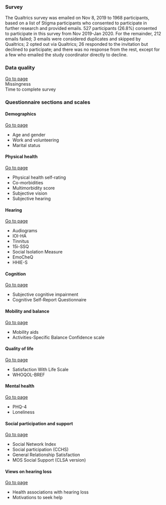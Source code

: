 
### Survey
The Qualtrics survey was emailed on Nov 8, 2019 to 1968 participants, based on a list of Stigma participants who consented to participate in further research and provided emails. 527 participants (26.8%) consented to participate in this survey from Nov 2019-Jan 2020. For the remainder, 212 emails failed; 3 emails were considered duplicates and skipped by Qualtrics; 2 opted out via Qualtrics; 26 responded to the invitation but declined to participate; and there was no response from the rest, except for a few who emailed the study coordinator directly to decline.   

### Data quality
[Go to page](https://huiwen-goy.github.io/C2-multidomain/C2-1Quality.html)  
Missingness  
Time to complete survey  

### Questionnaire sections and scales
  
#### Demographics
[Go to page](https://huiwen-goy.github.io/C2-multidomain/C2-2Demographic.html)  
* Age and gender  
* Work and volunteering  
* Marital status  

#### Physical health
[Go to page](https://huiwen-goy.github.io/C2-multidomain/C2-3Physical.html)  
* Physical health self-rating  
* Co-morbidities  
* Multimorbidity score  
* Subjective vision  
* Subjective hearing  

#### Hearing
[Go to page](https://huiwen-goy.github.io/C2-multidomain/C2-4Hearing.html)  
* Audiograms
* IOI-HA  
* Tinnitus  
* 15i-SSQ  
* Social Isolation Measure  
* EmoCheQ  
* HHIE-S  

####  Cognition 
[Go to page](https://huiwen-goy.github.io/C2-multidomain/C2-5Cognition.html)  
* Subjective cognitive impairment  
* Cognitive Self-Report Questionnaire  

#### Mobility and balance
[Go to page](https://huiwen-goy.github.io/C2-multidomain/C2-6Mobility.html)  
* Mobility aids  
* Activities-Specific Balance Confidence scale  

#### Quality of life
[Go to page](https://huiwen-goy.github.io/C2-multidomain/C2-7QoL.html)  
* Satisfaction With Life Scale  
* WHOQOL-BREF  

#### Mental health  
[Go to page](https://huiwen-goy.github.io/C2-multidomain/C2-8Mental.html) 
* PHQ-4  
* Loneliness  

#### Social participation and support
[Go to page](https://huiwen-goy.github.io/C2-multidomain/C2-9Social.html)  
* Social Network Index  
* Social participation (CCHS)  
* General Relationship Satisfaction  
* MOS Social Support (CLSA version)  

#### Views on hearing loss
[Go to page](https://huiwen-goy.github.io/C2-multidomain/C2-10Views.html)  
* Health associations with hearing loss  
* Motivations to seek help  







